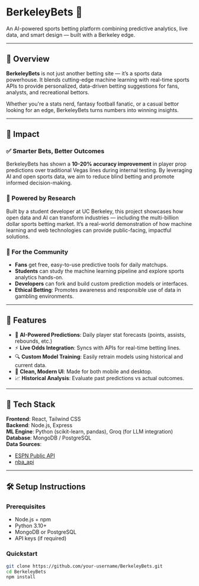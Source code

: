 # BerkeleyBets 🎰  
An AI-powered sports betting platform combining predictive analytics, live data, and smart design — built with a Berkeley edge.

---

## 🧠 Overview

**BerkeleyBets** is not just another betting site — it’s a sports data powerhouse. It blends cutting-edge machine learning with real-time sports APIs to provide personalized, data-driven betting suggestions for fans, analysts, and recreational bettors.

Whether you're a stats nerd, fantasy football fanatic, or a casual bettor looking for an edge, BerkeleyBets turns numbers into winning insights.

---

## 🎯 Impact

### ✅ Smarter Bets, Better Outcomes

BerkeleyBets has shown a **10-20% accuracy improvement** in player prop predictions over traditional Vegas lines during internal testing. By leveraging AI and open sports data, we aim to reduce blind betting and promote informed decision-making.

### 🧪 Powered by Research

Built by a student developer at UC Berkeley, this project showcases how open data and AI can transform industries — including the multi-billion dollar sports betting market. It’s a real-world demonstration of how machine learning and web technologies can provide public-facing, impactful solutions.

### 📣 For the Community

- **Fans** get free, easy-to-use predictive tools for daily matchups.
- **Students** can study the machine learning pipeline and explore sports analytics hands-on.
- **Developers** can fork and build custom prediction models or interfaces.
- **Ethical Betting**: Promotes awareness and responsible use of data in gambling environments.

---

## 🚀 Features

- 🧠 **AI-Powered Predictions**: Daily player stat forecasts (points, assists, rebounds, etc.)
- ⚡ **Live Odds Integration**: Syncs with APIs for real-time betting lines.
- 🔍 **Custom Model Training**: Easily retrain models using historical and current data.
- 🎨 **Clean, Modern UI**: Made for both mobile and desktop.
- 📈 **Historical Analysis**: Evaluate past predictions vs actual outcomes.

---

## 🧱 Tech Stack

**Frontend**: React, Tailwind CSS  
**Backend**: Node.js, Express  
**ML Engine**: Python (scikit-learn, pandas), Groq (for LLM integration)  
**Database**: MongoDB / PostgreSQL  
**Data Sources**:
- [ESPN Public API](https://github.com/pseudo-r/Public-ESPN-API)
- [nba_api](https://github.com/swar/nba_api)

---

## 🛠️ Setup Instructions

### Prerequisites

- Node.js + npm  
- Python 3.10+  
- MongoDB or PostgreSQL  
- API keys (if required)

### Quickstart

```bash
git clone https://github.com/your-username/BerkeleyBets.git
cd BerkeleyBets
npm install
